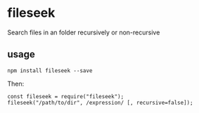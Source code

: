 
# fileseek
Search files in an folder recursively or non-recursive

## usage
```
npm install fileseek --save
```
Then:
```
const fileseek = require("fileseek");
fileseek("/path/to/dir", /expression/ [, recursive=false]);
```
